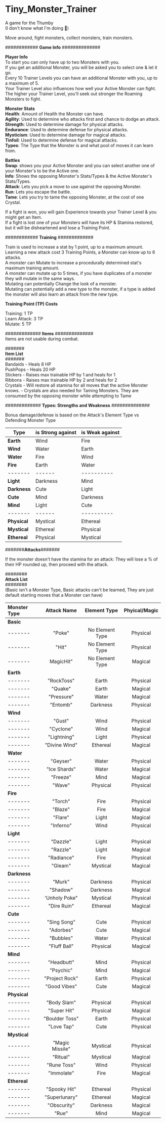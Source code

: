 # Tiny_Monster_Trainer 
A game for the Thumby  
(I don't know what I'm doing 🥳)  

Move around, fight monsters, collect monsters, train monsters.  


############ **Game Info** ##############

**Player Info**  
To start you can only have up to two Monsters with you.  
If you get an additional Monster, you will be asked you to select one & let it go.  
Every 10 Trainer Levels you can have an additional Monster with you, up to a maximum of 5.  
Your Trainer Level also influences how well your Active Monster can fight.  
The higher your Trainer Level, you'll seek out stronger the Roaming Monsters to fight.  

**Monster Stats**  
**Health**: Amount of Health the Monster can have.  
**Agility**: Used to determine who attacks first and chance to dodge an attack.  
**Strength**: Used to determine damage for physical attacks.  
**Endurance**: Used to determine defense for physical attacks.  
**Mysticism**: Used to determine damage for magical attacks.   
**Tinfoil**: Used to determine defense for magical attacks.  
**Types**: The Type that the Monster is and what pool of moves it can learn from.  

**Battles**  
**Swap**: shows you your Active Monster and you can select another one of your Monster's to be the Active one.  
**Info**: Shows the opposing Monster's Stats/Types & the Active Monster's Stats/Types.  
**Attack**: Lets you pick a move to use against the opposing Monster.  
**Run**: Lets you escape the battle.  
**Tame**: Lets you try to tame the opposing Monster, at the cost of one Crystal.   

If a fight is won, you will gain Experience towards your Trainer Level & you might get an Item.  
If a fight is lost one of your Monsters will have its HP & Stamina restored, but it will be disheartened and lose a Training Point.  


############ **Training** #############  

Train is used to increase a stat by 1 point, up to a maximum amount.  
Learning a new attack cost 3 Training Points, a Monster can know up to 6 attacks.  
A monster can Mutate to increase a procedurally determined stat's maximum training amount.  
A monster can mutate up to 5 times, if you have duplicates of a monster they will mutate in the same ways.  
Mutating can potentially Change the look of a monster.  
Mutating can potentially add a new type to the monster, if a type is added the monster will also learn an attack from the new type.  

**Training Point (TP) Costs**  

Training:     1 TP  
Learn Attack: 3 TP  
Mutate:       5 TP  


############# **Items** ##############  
Items are not usable during combat.  

#######  
**Item List**  
#######  
Bandaids - Heals 8 HP  
PushPops - Heals 20 HP  
Stickers - Raises max trainable HP by 1 and heals for 1  
Ribbons  - Raises max trainable HP by 2 and heals for 2  
Crystals - Will restore all stamina for all moves that the active Monster knows.
         - Crystals are also needed for Taming Monsters. They are consumed by the opposing monster while attempting to Tame

############# **Types: Strengths and Weakness** ##############  

Bonus damage/defense is based on the Attack's Element Type vs Defending Monster Type  

Type | is Strong against | is Weak against
------- | ------|----------
**Earth**       |Wind      | Fire  
**Wind**        |Water     | Earth  
**Water**       |Fire      | Wind  
**Fire**        |Earth     | Water  
------- | ------|----------
**Light**       |Darkness  | Mind  
**Darkness**    |Cute      |Light  
**Cute**        |Mind      |Darkness  
**Mind**        |Light     |Cute  
------- | ------|----------
**Physical**    |Mystical  |Ethereal  
**Mystical**    |Ethereal  |Physical  
**Ethereal**    |Physical  |Mystical  


  
  
#######**Attacks**#######  

If the monster doesn't have the stamina for an attack: They will lose a % of their HP rounded up, then proceed with the attack.  


########  
**Attack List**  
########  
(Basic isn't a Monster Type, Basic attacks can't be learned, They are just default starting moves that a Monster can have)  


Monster Type | Attack Name | Element Type | Phyical/Magic
:------- | :-------: | :-------: | :-------:
**Basic** | | | 
------- |"Poke"       |No Element Type      | Physical  
------- |"Hit"        |No Element Type      | Physical  
------- |MagicHit"    |No Element Type      | Magical  
**Earth** |   |   |  
------- |"RockToss"        |Earth       |Physical  
------- |"Quake"           |Earth       | Magical  
------- |"Pressure"        |Water       |Magical     
------- |"Entomb"          |Darkness    |Physical    
**Wind**| |   |   |  
------- |"Gust"        | Wind        | Physical  
------- |"Cyclone"     | Wind        | Magical  
------- |"Lightning"   | Light       | Physical  
------- |"Divine Wind" | Ethereal    | Magical  
**Water**|   |   |  
------- |"Geyser"      | Water       | Physical  
------- |"Ice Shards"  | Water       | Magical  
------- |"Freeze"      | Mind        | Magical  
------- |"Wave"        | Physical    | Physical  
**Fire**|   |   |                                  
------- |"Torch"       | Fire        | Physical  
------- |"Blaze"       | Fire        | Magical  
------- |"Flare"       | Light       | Magical  
------- |"Inferno"     | Wind        | Physical  
**Light**|   |   |                                
------- |"Dazzle"      | Light       | Physical  
------- |"Razzle"      | Light       | Magical  
------- |"Radiance"    | Fire        | Physical  
------- |"Gleam"       | Mystical    | Magical  
**Darkness**|   |   |
------- |"Murk"        | Darkness    | Physical  
------- |"Shadow"      | Darkness    | Magical  
------- |'Unholy Poke" | Mystical    | Physical  
------- |"Dire Ruin"   | Ethereal    | Magical  
**Cute**|   |   |
------- |"Sing Song"   | Cute        | Physical  
------- |"Adorbes"     | Cute        | Magical  
------- |"Bubbles"     | Water       | Physical  
------- |"Fluff Ball"  | Physical    | Magical  
**Mind**|   |   |
------- |"Headbutt"     | Mind       | Physical  
------- |"Psychic"      | Mind       | Magical  
------- |"Project Rock" | Earth      | Physical  
------- |"Good Vibes"   | Cute       | Magical  
**Physical**|   |   |
------- |"Body Slam"    | Physical   | Physical  
------- |"Super Hit"    | Physical   | Magical  
------- |"Boulder Toss" | Earth      | Physical  
------- |"Love Tap"     | Cute       | Physical  
**Mystical**|   |   |
------- |"Magic Missile" | Mystical   | Physical  
------- |"Ritual"       | Mystical   | Magical  
------- |"Rune Toss"    | Wind       | Physical  
------- |"Immolate"     | Fire       | Magical  
**Ethereal**|   |   |
------- |"Spooky Hit"    | Ethereal   | Physical   
------- |"Superlunary"   | Ethereal   | Magical   
------- |"Obscurity"     | Darkness   | Magical  
------- |"Rue"           | Mind       | Magical  
